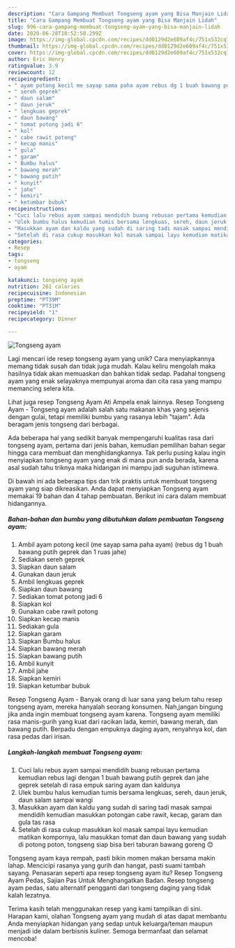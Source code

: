 ```yaml
---
description: "Cara Gampang Membuat Tongseng ayam yang Bisa Manjain Lidah"
title: "Cara Gampang Membuat Tongseng ayam yang Bisa Manjain Lidah"
slug: 996-cara-gampang-membuat-tongseng-ayam-yang-bisa-manjain-lidah
date: 2020-06-28T18:52:58.299Z
image: https://img-global.cpcdn.com/recipes/dd0129d2e609af4c/751x532cq70/tongseng-ayam-foto-resep-utama.jpg
thumbnail: https://img-global.cpcdn.com/recipes/dd0129d2e609af4c/751x532cq70/tongseng-ayam-foto-resep-utama.jpg
cover: https://img-global.cpcdn.com/recipes/dd0129d2e609af4c/751x532cq70/tongseng-ayam-foto-resep-utama.jpg
author: Eric Henry
ratingvalue: 3.9
reviewcount: 12
recipeingredient:
- " ayam potong kecil me sayap sama paha ayam rebus dg 1 buah bawang putih geprek dan 1 ruas jahe"
- " sereh geprek"
- " daun salam"
- " daun jeruk"
- " lengkuas geprek"
- " daun bawang"
- " tomat potong jadi 6"
- " kol"
- " cabe rawit potong"
- " kecap manis"
- " gula"
- " garam"
- " Bumbu halus"
- " bawang merah"
- " bawang putih"
- " kunyit"
- " jahe"
- " kemiri"
- " ketumbar bubuk"
recipeinstructions:
- "Cuci lalu rebus ayam sampai mendidih buang rebusan pertama kemudian rebus lagi dengan 1 buah bawang putih geprek dan jahe geprek setelah di rasa empuk saring ayam dan kaldunya"
- "Ulek bumbu halus kemudian tumis bersama lengkuas, sereh, daun jeruk, daun salam sampai wangi"
- "Masukkan ayam dan kaldu yang sudah di saring tadi masak sampai mendidih kemudian masukkan potongan cabe rawit, kecap, garam dan gula tas rasa"
- "Setelah di rasa cukup masukkan kol masak sampai layu kemudian matikan kompornya, lalu masukkan tomat dan daun bawang yang sudah di potong poton, tongseng siap bisa beri taburan bawang goreng 😊"
categories:
- Resep
tags:
- tongseng
- ayam

katakunci: tongseng ayam 
nutrition: 261 calories
recipecuisine: Indonesian
preptime: "PT39M"
cooktime: "PT31M"
recipeyield: "1"
recipecategory: Dinner

---
```



![Tongseng ayam](https://img-global.cpcdn.com/recipes/dd0129d2e609af4c/751x532cq70/tongseng-ayam-foto-resep-utama.jpg)

Lagi mencari ide resep tongseng ayam yang unik? Cara menyiapkannya memang tidak susah dan tidak juga mudah. Kalau keliru mengolah maka hasilnya tidak akan memuaskan dan bahkan tidak sedap. Padahal tongseng ayam yang enak selayaknya mempunyai aroma dan cita rasa yang mampu memancing selera kita.

Lihat juga resep Tongseng Ayam Ati Ampela enak lainnya. Resep Tongseng Ayam - Tongseng ayam adalah salah satu makanan khas yang sejenis dengan gulai, tetapi memiliki bumbu yang rasanya lebih &#34;tajam&#34;. Ada beragam jenis tongseng dari berbagai.

Ada beberapa hal yang sedikit banyak mempengaruhi kualitas rasa dari tongseng ayam, pertama dari jenis bahan, kemudian pemilihan bahan segar hingga cara membuat dan menghidangkannya. Tak perlu pusing kalau ingin menyiapkan tongseng ayam yang enak di mana pun anda berada, karena asal sudah tahu triknya maka hidangan ini mampu jadi suguhan istimewa.


Di bawah ini ada beberapa tips dan trik praktis untuk membuat tongseng ayam yang siap dikreasikan. Anda dapat menyiapkan Tongseng ayam memakai 19 bahan dan 4 tahap pembuatan. Berikut ini cara dalam membuat hidangannya.

<!--inarticleads1-->

##### Bahan-bahan dan bumbu yang dibutuhkan dalam pembuatan Tongseng ayam:

1. Ambil  ayam potong kecil (me sayap sama paha ayam) (rebus dg 1 buah bawang putih geprek dan 1 ruas jahe)
1. Sediakan  sereh geprek
1. Siapkan  daun salam
1. Gunakan  daun jeruk
1. Ambil  lengkuas geprek
1. Siapkan  daun bawang
1. Sediakan  tomat potong jadi 6
1. Siapkan  kol
1. Gunakan  cabe rawit potong
1. Siapkan  kecap manis
1. Sediakan  gula
1. Siapkan  garam
1. Siapkan  Bumbu halus
1. Siapkan  bawang merah
1. Siapkan  bawang putih
1. Ambil  kunyit
1. Ambil  jahe
1. Siapkan  kemiri
1. Siapkan  ketumbar bubuk


Resep Tongseng Ayam - Banyak orang di luar sana yang belum tahu resep tongseng ayam, mereka hanyalah seorang konsumen. Nah,jangan bingung jika anda ingin membuat tongseng ayam karena. Tongseng ayam memiliki rasa manis-gurih yang kuat dari racikan lada, kemiri, bawang merah, dan bawang putih. Berpadu dengan empuknya daging ayam, renyahnya kol, dan rasa pedas dari irisan. 

<!--inarticleads2-->

##### Langkah-langkah membuat Tongseng ayam:

1. Cuci lalu rebus ayam sampai mendidih buang rebusan pertama kemudian rebus lagi dengan 1 buah bawang putih geprek dan jahe geprek setelah di rasa empuk saring ayam dan kaldunya
1. Ulek bumbu halus kemudian tumis bersama lengkuas, sereh, daun jeruk, daun salam sampai wangi
1. Masukkan ayam dan kaldu yang sudah di saring tadi masak sampai mendidih kemudian masukkan potongan cabe rawit, kecap, garam dan gula tas rasa
1. Setelah di rasa cukup masukkan kol masak sampai layu kemudian matikan kompornya, lalu masukkan tomat dan daun bawang yang sudah di potong poton, tongseng siap bisa beri taburan bawang goreng 😊


Tongseng ayam kaya rempah, pasti bikin momen makan bersama makin lahap. Mencicipi rasanya yang gurih dan hangat, pasti suami tambah sayang. Penasaran seperti apa resep tongseng ayam itu? Resep Tongseng Ayam Pedas, Sajian Pas Untuk Menghangatkan Badan. Resep tongseng ayam pedas, satu alternatif pengganti dari tongseng daging yang tidak kalah lezatnya. 

Terima kasih telah menggunakan resep yang kami tampilkan di sini. Harapan kami, olahan Tongseng ayam yang mudah di atas dapat membantu Anda menyiapkan hidangan yang sedap untuk keluarga/teman maupun menjadi ide dalam berbisnis kuliner. Semoga bermanfaat dan selamat mencoba!
